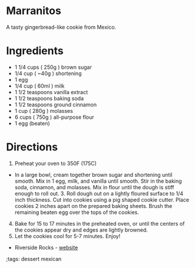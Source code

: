 # Marranitos

A tasty gingerbread-like cookie from Mexico.

# Ingredients
- 1 1/4 cups ( 250g ) brown sugar
- 1/4 cup ( ~40g ) shortening 
- 1 egg 
- 1/4 cup ( 60ml ) milk 
- 1 1/2 teaspoons vanilla extract 
- 1 1/2 teaspoons baking soda 
- 1 1/2 teaspoons ground cinnamon 
- 1 cup ( 280g ) molasses
- 6 cups ( 750g ) all-purpose flour 
- 1 egg (beaten)

# Directions

1. Preheat your oven to 350F (175C)
- In a large bowl, cream together brown sugar and shortening until smooth. Mix in 1 egg, milk, and vanilla until smooth. Stir in the baking soda, cinnamon, and molasses. Mix in flour until the dough is stiff enough to roll out.
<span class="x x-first x-last">3.</span> Roll dough out on a lightly floured surface to 1/4 inch thickness. Cut into cookies using a pig shaped cookie cutter. Place cookies 2 inches apart on the prepared baking sheets. Brush the remaining beaten egg over the tops of the cookies.
4. Bake for 15 to 17 minutes in the preheated oven, or until the centers of the cookies appear dry and edges are lightly browned.
5. Let the cookies cool for 5-7 minutes. Enjoy!

- Riverside Rocks - [website](https://riverside.rocks)

;tags: dessert mexican
